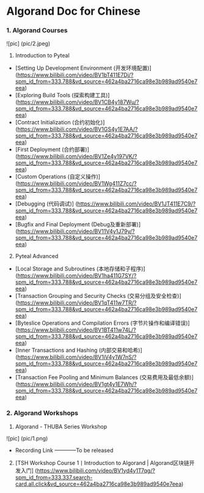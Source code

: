 # Algorand Doc for Chinese

### 1. Algorand Courses
![pic] (pic/2.jpeg)

1) Introduction to Pyteal 
* [Setting Up Development Environment  (开发环境配置)] (https://www.bilibili.com/video/BV1bT411E7Dj/?spm_id_from=333.788&vd_source=462a4ba2716ca98e3b989ad9540e7eea)
* [Exploring Build Tools  (探索构建工具)] (https://www.bilibili.com/video/BV1CB4y187Wu/?spm_id_from=333.788&vd_source=462a4ba2716ca98e3b989ad9540e7eea)
* [Contract Initialization (合约初始化)] (https://www.bilibili.com/video/BV1GS4y1E7AA/?spm_id_from=333.788&vd_source=462a4ba2716ca98e3b989ad9540e7eea)
* [First Deployment (合约部署)] (https://www.bilibili.com/video/BV1Ze4y197VK/?spm_id_from=333.788&vd_source=462a4ba2716ca98e3b989ad9540e7eea)
* [Custom Operations (自定义操作)] (https://www.bilibili.com/video/BV1Wg411Z7cc/?spm_id_from=333.788&vd_source=462a4ba2716ca98e3b989ad9540e7eea)
* [Debugging (代码调试)] (https://www.bilibili.com/video/BV1JT411E7C9/?spm_id_from=333.788&vd_source=462a4ba2716ca98e3b989ad9540e7eea)
* [Bugfix and Final Deployment (Debug及重新部署)] (https://www.bilibili.com/video/BV11V4y1J79y/?spm_id_from=333.788&vd_source=462a4ba2716ca98e3b989ad9540e7eea)

2) Pyteal Advanced
* [Local Storage and Subroutines (本地存储和子程序)] (https://www.bilibili.com/video/BV1ha411G7SY/?spm_id_from=333.788&vd_source=462a4ba2716ca98e3b989ad9540e7eea)
* [Transaction Grouping and Security Checks (交易分组及安全检查)] (https://www.bilibili.com/video/BV1qT411w7TR/?spm_id_from=333.788&vd_source=462a4ba2716ca98e3b989ad9540e7eea)
* [Byteslice Operations and Compilation Errors (字节片操作和编译错误)] (https://www.bilibili.com/video/BV1BT411w74L/?spm_id_from=333.788&vd_source=462a4ba2716ca98e3b989ad9540e7eea)
* [Inner Transactions and Hashing (内部交易和哈希)] (https://www.bilibili.com/video/BV1iV4y1W7nS/?spm_id_from=333.788&vd_source=462a4ba2716ca98e3b989ad9540e7eea)
* [Transaction Fee Pooling and Minimum Balances (交易费用及最低余额)] (https://www.bilibili.com/video/BV1gt4y1E7Wh/?spm_id_from=333.788&vd_source=462a4ba2716ca98e3b989ad9540e7eea)




### 2. Algorand Workshops
1) Algorand - THUBA Series Workshop

![pic] (pic/1.png)
* Recording Link ————To be released

2) [TSH Workshop Course 1丨Introduction to Algorand | Algorand区块链开发入门] (https://www.bilibili.com/video/BV1yd4y1T7qg/?spm_id_from=333.337.search-card.all.click&vd_source=462a4ba2716ca98e3b989ad9540e7eea)
